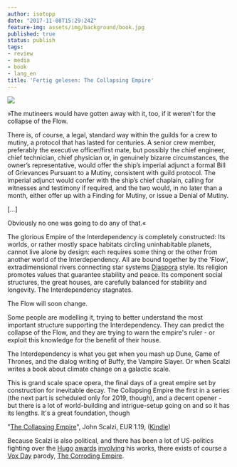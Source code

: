 ```yaml
---
author: isotopp
date: "2017-11-08T15:29:24Z"
feature-img: assets/img/background/book.jpg
published: true
status: publish
tags:
- review
- media
- book
- lang_en
title: 'Fertig gelesen: The Collapsing Empire'
---
```

[![](/uploads/2017/11/the-collapsing-empire.png)](https://www.amazon.de/Collapsing-Empire-English-John-Scalzi-ebook/dp/B01JLZZ3R4)

»The mutineers would have gotten away with it, too, if it
weren’t for the collapse of the Flow.

There is, of course, a legal, standard way within the guilds for
a crew to mutiny, a protocol that has lasted for centuries. A
senior crew member, preferably the executive officer/first mate,
but possibly the chief engineer, chief technician, chief
physician or, in genuinely bizarre circumstances, the owner’s
representative, would offer the ship’s imperial adjunct a formal
Bill of Grievances Pursuant to a Mutiny, consistent with guild
protocol. The imperial adjunct would confer with the ship’s
chief chaplain, calling for witnesses and testimony if required,
and the two would, in no later than a month, either offer up
with a Finding for Mutiny, or issue a Denial of Mutiny.

[…]

Obviously no one was going to do any of that.« 

The glorious Empire of the Interdependency is completely
constructed: Its worlds, or rather mostly space habitats
circling uninhabitable planets, cannot live alone by design:
each requires some thing or the other from another world of the
Interdependency. All are bound together by the 'Flow',
extradimensional rivers connecting star systems
[Diaspora](http://www.vsca.ca/Diaspora/) style. Its religion
promotes values that guarantee stability and peace. Its
component social structures, the great houses, are carefully
balanced for stability and longevity. The Interdependency
stagnates.

The Flow will soon change.

Some people are modelling it, trying to better understand the
most important structure supporting the Interdependency. They
can predict the collapse of the Flow, and they are trying to
warn the empire's ruler - or exploit this knowledge for the
benefit of their house.

The Interdependency is what you get when you mash up Dune, Game
of Thrones, and the dialog writing of Buffy, the Vampire Slayer.
Or when Scalzi writes a book about climate change on a galactic
scale.

This is grand scale space opera, the final days of a great
empire set by construction for inevitable decay. The Collapsing
Empire the first in a series (the next part is scheduled only
for 2019, though), and a decent opener - but there is a lot of
world-building and intrigue-setup going on and so it has its
lengths. It's a great foundation, though 

"[The Collapsing Empire](https://www.amazon.de/Collapsing-Empire-English-John-Scalzi-ebook/dp/B01JLZZ3R4)",
John Scalzi, EUR 1.19, 
([Kindle](https://www.amazon.de/Collapsing-Empire-English-John-Scalzi-ebook/dp/B01JLZZ3R4))

Because Scalzi is also political, and there has been a lot of
US-politics fighting over the
[Hugo](https://www.reddit.com/r/KotakuInAction/comments/329n0w/eli5_what_are_sad_puppies_and_why_is_it_important/)
[awards](https://www.reddit.com/r/scifi/comments/32ok1p/can_someone_eli5_the_hugo_awards_controversy_to_me/)
[involving](https://en.wikipedia.org/wiki/Vox_Day#Expulsion_from_the_SFWA)
his works, there exists of course a 
[Vox Day](https://en.wikipedia.org/wiki/Vox_Day) parody, 
[The Corroding Empire](https://www.amazon.de/Corrosion-Corroding-Empire-Book-English-ebook/dp/B06XFQ24QC).
